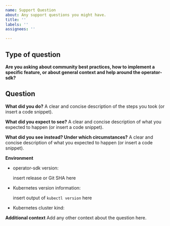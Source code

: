 ```yaml
---
name: Support Question
about: Any support questions you might have.
title: ''
labels: ''
assignees: ''

---
```


<!-- 
Thanks for filing an issue! Before hitting the button, please answer these questions.

Fill in as much of the template below as you can. If you leave out information, we can't help you as well.

We will try our best to answer the question, but we also have a mailing list and slack channel for any other questions.
-->

## Type of question

**Are you asking about community best practices, how to implement a specific feature, or about general context and help around the operator-sdk?**


## Question

**What did you do?**
A clear and concise description of the steps you took (or insert a code snippet).

**What did you expect to see?**
A clear and concise description of what you expected to happen (or insert a code snippet).

**What did you see instead? Under which circumstances?**
A clear and concise description of what you expected to happen (or insert a code snippet).


**Environment**
* operator-sdk version:

  insert release or Git SHA here

* Kubernetes version information:

  insert output of `kubectl version` here

* Kubernetes cluster kind: 

**Additional context**
Add any other context about the question here.

